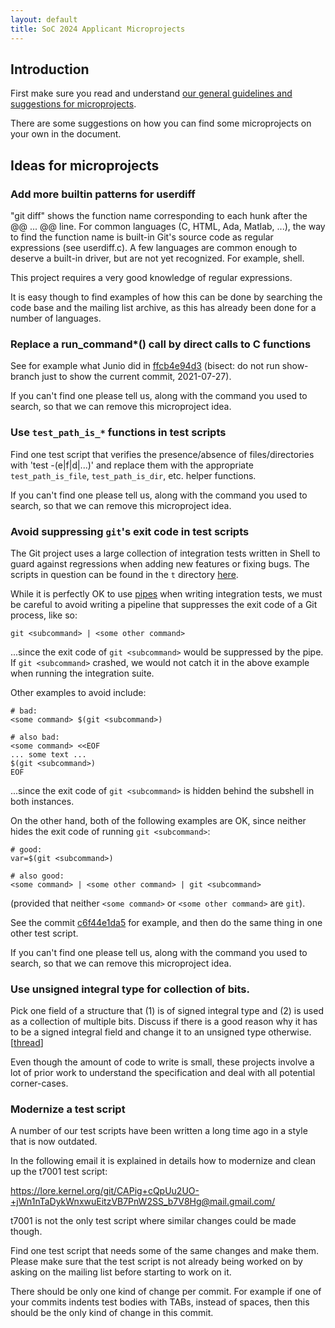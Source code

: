 ```yaml
---
layout: default
title: SoC 2024 Applicant Microprojects
---
```


## Introduction

First make sure you read and understand
[our general guidelines and suggestions for microprojects](https://git.github.io/General-Microproject-Information).

There are some suggestions on how you can find some microprojects on your own in the document.

## Ideas for microprojects

### Add more builtin patterns for userdiff

"git diff" shows the function name corresponding to each hunk after
the @@ ... @@ line. For common languages (C, HTML, Ada, Matlab, ...),
the way to find the function name is built-in Git's source code as
regular expressions (see userdiff.c). A few languages are common
enough to deserve a built-in driver, but are not yet recognized. For
example, shell.

This project requires a very good knowledge of regular expressions.

It is easy though to find examples of how this can be done by
searching the code base and the mailing list archive, as this has
already been done for a number of languages.

### Replace a run_command*() call by direct calls to C functions

See for example what Junio did in
[ffcb4e94d3](https://github.com/git/git/commit/ffcb4e94d3) (bisect: do
not run show-branch just to show the current commit, 2021-07-27).

If you can't find one please tell us, along with the command you used
to search, so that we can remove this microproject idea.

### Use `test_path_is_*` functions in test scripts

Find one test script that verifies the presence/absence of
files/directories with 'test -(e|f|d|...)' and replace them with the
appropriate `test_path_is_file`, `test_path_is_dir`, etc. helper
functions.

If you can't find one please tell us, along with the command you used
to search, so that we can remove this microproject idea.

### Avoid suppressing `git`'s exit code in test scripts

The Git project uses a large collection of integration tests written in
Shell to guard against regressions when adding new features or fixing
bugs. The scripts in question can be found in the `t` directory
[here][git-t].

While it is perfectly OK to use [pipes][wikipedia-pipes] when writing
integration tests, we must be careful to avoid writing a pipeline that
suppresses the exit code of a Git process, like so:

```
git <subcommand> | <some other command>
```

...since the exit code of `git <subcommand>` would be suppressed by the
pipe. If `git <subcommand>` crashed, we would not catch it in the above
example when running the integration suite.

Other examples to avoid include:

```
# bad:
<some command> $(git <subcommand>)

# also bad:
<some command> <<EOF
... some text ...
$(git <subcommand>)
EOF
```

...since the exit code of `git <subcommand>` is hidden behind the
subshell in both instances.

On the other hand, both of the following examples are OK, since neither
hides the exit code of running `git <subcommand>`:

```
# good:
var=$(git <subcommand>)

# also good:
<some command> | <some other command> | git <subcommand>
```

(provided that neither `<some command>` or `<some other command>` are
`git`).

See the commit
[c6f44e1da5](https://github.com/git/git/commit/c6f44e1da5e88e34)
for example, and then do the same thing in one other test script.

If you can't find one please tell us, along with the command you used
to search, so that we can remove this microproject idea.

[git-t]: https://github.com/git/git/tree/master/t
[wikipedia-pipes]: https://en.wikipedia.org/wiki/Pipeline_(Unix)

### Use unsigned integral type for collection of bits.

Pick one field of a structure that (1) is of signed integral type and (2) is
used as a collection of multiple bits. Discuss if there is a good reason
why it has to be a signed integral field and change it to an unsigned
type otherwise.  [[thread](https://public-inbox.org/git/xmqqsiebrlez.fsf@gitster.dls.corp.google.com)]

Even though the amount of code to write is small, these projects
involve a lot of prior work to understand the specification and deal
with all potential corner-cases.

### Modernize a test script

A number of our test scripts have been written a long time ago in a
style that is now outdated.

In the following email it is explained in details how to modernize and
clean up the t7001 test script:

<https://lore.kernel.org/git/CAPig+cQpUu2UO-+jWn1nTaDykWnxwuEitzVB7PnW2SS_b7V8Hg@mail.gmail.com/>

t7001 is not the only test script where similar changes could be made
though.

Find one test script that needs some of the same changes and make
them. Please make sure that the test script is not already being
worked on by asking on the mailing list before starting to work on it.

There should be only one kind of change per commit. For example if one
of your commits indents test bodies with TABs, instead of spaces, then
this should be the only kind of change in this commit.
